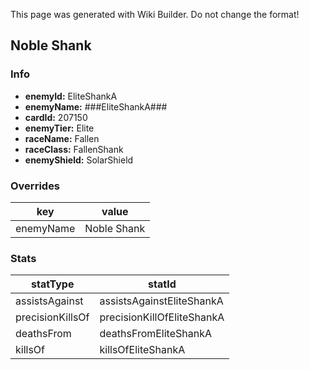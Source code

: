 <span class="wiki-builder">This page was generated with Wiki Builder. Do not change the format!</span>

## Noble Shank
### Info
* **enemyId:** EliteShankA
* **enemyName:** ###EliteShankA###
* **cardId:** 207150
* **enemyTier:** Elite
* **raceName:** Fallen
* **raceClass:** FallenShank
* **enemyShield:** SolarShield

### Overrides
key | value
--- | -----
enemyName | Noble Shank

### Stats
statType | statId
-------- | ------
assistsAgainst | assistsAgainstEliteShankA
precisionKillsOf | precisionKillOfEliteShankA
deathsFrom | deathsFromEliteShankA
killsOf | killsOfEliteShankA

